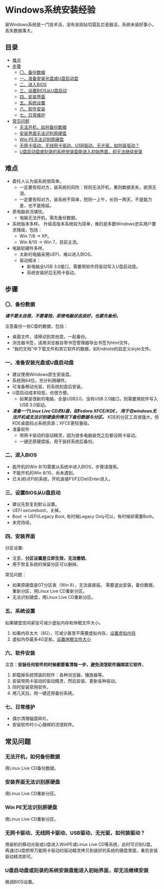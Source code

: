 # Windows系统安装经验

装Windows系统是一门技术活，没有金刚钻切莫乱拦瓷器活，系统未装好事小，丢失数据事大。

<!-- START doctoc generated TOC please keep comment here to allow auto update -->
<!-- DON'T EDIT THIS SECTION, INSTEAD RE-RUN doctoc TO UPDATE -->
## 目录

- [难点](#%E9%9A%BE%E7%82%B9)
- [步骤](#%E6%AD%A5%E9%AA%A4)
  - [〇、备份数据](#%E3%80%87%E5%A4%87%E4%BB%BD%E6%95%B0%E6%8D%AE)
  - [一、准备安装光盘或U盘启动盘](#%E4%B8%80%E5%87%86%E5%A4%87%E5%AE%89%E8%A3%85%E5%85%89%E7%9B%98%E6%88%96u%E7%9B%98%E5%90%AF%E5%8A%A8%E7%9B%98)
  - [二、进入BIOS](#%E4%BA%8C%E8%BF%9B%E5%85%A5bios)
  - [三、设置BIOS从U盘启动](#%E4%B8%89%E8%AE%BE%E7%BD%AEbios%E4%BB%8Eu%E7%9B%98%E5%90%AF%E5%8A%A8)
  - [四、安装界面](#%E5%9B%9B%E5%AE%89%E8%A3%85%E7%95%8C%E9%9D%A2)
  - [五、系统设置](#%E4%BA%94%E7%B3%BB%E7%BB%9F%E8%AE%BE%E7%BD%AE)
  - [六、软件安装](#%E5%85%AD%E8%BD%AF%E4%BB%B6%E5%AE%89%E8%A3%85)
  - [七、日常维护](#%E4%B8%83%E6%97%A5%E5%B8%B8%E7%BB%B4%E6%8A%A4)
- [常见问题](#%E5%B8%B8%E8%A7%81%E9%97%AE%E9%A2%98)
  - [无法开机，如何备份数据](#%E6%97%A0%E6%B3%95%E5%BC%80%E6%9C%BA%E5%A6%82%E4%BD%95%E5%A4%87%E4%BB%BD%E6%95%B0%E6%8D%AE)
  - [安装界面无法识别原硬盘](#%E5%AE%89%E8%A3%85%E7%95%8C%E9%9D%A2%E6%97%A0%E6%B3%95%E8%AF%86%E5%88%AB%E5%8E%9F%E7%A1%AC%E7%9B%98)
  - [Win PE无法识别原硬盘](#win-pe%E6%97%A0%E6%B3%95%E8%AF%86%E5%88%AB%E5%8E%9F%E7%A1%AC%E7%9B%98)
  - [无网卡驱动、无线网卡驱动、USB驱动、无光驱，如何装驱动？](#%E6%97%A0%E7%BD%91%E5%8D%A1%E9%A9%B1%E5%8A%A8%E6%97%A0%E7%BA%BF%E7%BD%91%E5%8D%A1%E9%A9%B1%E5%8A%A8usb%E9%A9%B1%E5%8A%A8%E6%97%A0%E5%85%89%E9%A9%B1%E5%A6%82%E4%BD%95%E8%A3%85%E9%A9%B1%E5%8A%A8)
  - [U盘启动盘或刻录的系统安装盘能进入初始界面，却无法继续安装](#u%E7%9B%98%E5%90%AF%E5%8A%A8%E7%9B%98%E6%88%96%E5%88%BB%E5%BD%95%E7%9A%84%E7%B3%BB%E7%BB%9F%E5%AE%89%E8%A3%85%E7%9B%98%E8%83%BD%E8%BF%9B%E5%85%A5%E5%88%9D%E5%A7%8B%E7%95%8C%E9%9D%A2%E5%8D%B4%E6%97%A0%E6%B3%95%E7%BB%A7%E7%BB%AD%E5%AE%89%E8%A3%85)

<!-- END doctoc generated TOC please keep comment here to allow auto update -->


## 难点

- 委托人认为装系统很简单。
    - 一定要告知对方，装系统的风险：轻则无法开机，重则数据丢失，欲哭无泪。
    - 一定要告知对方，装系统不简单，短则一上午，长则一两天，不是能力差，也不是拖延。
- 原电脑状况堪忧。
    - 电脑无法开机，需先备份数据。
- 系统版本多样。
  升级高版本系统较为简单，难的是多数Windows忠实用户要求降级，包括：
    - Win 7/8 → XP。
    - Win 8/10 → Win 7，目前主流。
- 电脑软硬件多样。
    - 太新的电脑采用UEFI，难以进入BIOS。
    - 驱动相关：
        - 新电脑全USB 3.0接口，需要用软件将驱动写入U盘启动盘。
        - 系统安装好后无网卡驱动。

## 步骤

### 〇、备份数据

***请不要太自信，不要冒险，即使电脑状态良好，也要先备份。***

注意备份一些C盘的数据，包括：

- 桌面文件，请移动到其他盘，一起备份。
- 浏览器书签，请用浏览器自带书签管理器导出书签为html文件。
- “我的文档”中下载文件和其它软件的数据，如Endnote的自定义style文件。

### 一、准备安装光盘或U盘启动盘

- 建议使用Windows原生安装盘。
- 系统用64位，充分利用硬件。
- 可准备移动光驱，将系统刻盘后安装。
- U盘启动成本较低，也很方便。
    - 如果是很新的电脑，全是USB3.0，没有USB 2.0接口，则需要用软件写入USB 3.0驱动。
- ***准备一个Linux Live CD的U盘，如Fedora XFCE/KDE，
  用于在windows无法开机或无法识别硬盘的情况下备份数据与分区。***
  KDE的分区工具很强大，但KDE桌面较占系统资源；XFCE更轻量级。
- 准备软件
    - 带网卡驱动的驱动精灵，因为很多电脑装完之后都没网卡驱动。
    - 一键还原硬盘版，用于装好系统后备份。

### 二、进入BIOS

- 能开机的Win 8/10需要从系统中进入BIOS，步骤请搜索。
- 不能开机的Win 8/10，尚未遇到。
- 已关闭UEFI的系统，开机直接F1/F2/Del/Enter进入。

### 三、设置BIOS从U盘启动

- 建议先恢复到默认设置。
- UEFI secureboot，关掉。
- Boot → UEFI/Legacy Boot, 有时候Legacy Only可以，有时候却需要Both。
- 未完待续。

### 四、安装界面

分区设置:

- 注意，**分区设置是立即生效，无法撤销**。
- 用于恢复系统的保留分区可以删掉。

常见问题：

- 如果原硬盘是GT分区表（Win 8），无法直接装。
   需要退出安装，备份数据，重新分区，用Linux Live CD重新分区。
- 无法识别硬盘，用Linux Live CD重新分区。

### 五、系统设置

如果硬盘空间紧张可减少虚拟内存和休眠文件大小。

1. 如果内存太大（8G），可减少甚至不需要虚拟内存。[设置虚拟内存](http://jingyan.baidu.com/article/ed2a5d1f266fda09f6be179a.html)
1. 虚拟内存最多4G足矣。[设置休眠文件大小](http://jingyan.baidu.com/article/f3ad7d0fc0992e09c2345b51.html)

### 六、软件安装

注意：**安装任何软件的时候都要看清每一步，避免流氓软件捆绑其它软件**。

1. 卸载掉系统预装的软件：各种浏览器，播放器等。
1. 安装带网卡驱动的驱动精灵，然后安装、更新各种驱动。
1. 同时安装常用软件。
1. 用几天后，用一键还原备份系统。

### 七、日常维护

- 偶尔清理磁盘碎片。
- 安装软件时小心捆绑的流氓软件。

## 常见问题

### 无法开机，如何备份数据

用Linux Live CD备份数据。

### 安装界面无法识别原硬盘

用Linux Live CD重新分区。

### Win PE无法识别原硬盘

用Linux Live CD重新分区。

### 无网卡驱动、无线网卡驱动、USB驱动、无光驱，如何装驱动？

用装机的移动光驱或U盘进入WinPE或Linux Live CD等系统，此时可识别U盘。
再通过U盘把带万能网卡驱动的驱动精灵拷贝到装好的系统的硬盘里面，重启安装驱动精灵即可。

### U盘启动盘或刻录的系统安装盘能进入初始界面，却无法继续安装

微调BIOS设置。
